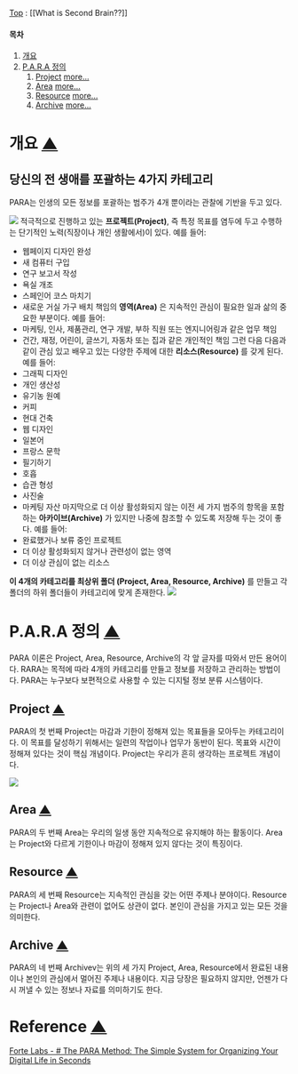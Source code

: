 
[Top](../What%20is%20Second%20Brain⁇.md) :  [[What is Second Brain⁇]]
#### 목차
1. [개요](#개요-▲)
2. [P.A.R.A 정의](#para-정의-▲)
	1. [Project](#project-▲) [more...](./1.%20Project.md)
	2. [Area](#area-▲) [more...](./2.%20Area.md)
	3. [Resource](#resource-▲) [more...](./3.%20Resource.md)
	4. [Archive](#archive-▲) [more...](./4.%20Archive.md)

# 개요 [▲](#목차)
## 당신의 전 생애를 포괄하는 4가지 카테고리
PARA는 인생의 모든 정보를 포괄하는 범주가 4개 뿐이라는 관찰에 기반을 두고 있다.

![](../images/PARA.png)
적극적으로 진행하고 있는 **프로젝트(Project)**, 즉 특정 목표를 염두에 두고 수행하는 단기적인 노력(직장이나 개인 생활에서)이 있다.
예를 들어:
 - 웹페이지 디자인 완성
 - 새 컴퓨터 구입
 - 연구 보고서 작성
 - 욕실 개조
 - 스페인어 코스 마치기
 - 새로운 거실 가구 배치
책임의 **영역(Area)** 은 지속적인 관심이 필요한 일과 삶의 중요한 부분이다.
예를 들어:
- 마케팅, 인사, 제품관리, 연구 개발, 부하 직원 또는 엔지니어링과 같은 업무 책임
- 건간, 재정, 어린이, 글쓰기, 자동차 또는 집과 같은 개인적인 책임
그런 다음 다음과 같이 관심 있고 배우고 있는 다양한 주제에 대한 **리소스(Resource)** 를 갖게 된다.
 예를 들어:
 - 그래픽 디자인
 - 개인 생산성
 - 유기농 원예
 - 커피
 - 현대 건축
 - 웹 디자인
 - 일본어
 - 프랑스 문학
 - 필기하기
 - 호흡
 - 습관 형성
 - 사진술
 - 마케팅 자산
마지막으로 더 이상 활성화되지 않는 이전 세 가지 범주의 항목을 포함하는 **아카이브(Archive)** 가 있지만 나중에 참조할 수 있도록 저장해 두는 것이 좋다.
예를 들어:
- 완료했거나 보류 중인 프로젝트
- 더 이상 활성화되지 않거나 관련성이 없는 영역
- 더 이상 관심이 없는 리소스

**이 4개의 카테고리를 최상위 폴더 (Project, Area, Resource, Archive)** 를 만들고 각 폴더의 하위 폴더들이 카테고리에 맞게 존재한다.
![](../images/PARA-blog-post-PARA-hierarchy-1200x675.webp)

# P.A.R.A 정의 [▲](#목차)
PARA 이론은 Project, Area, Resource, Archive의 각 앞 글자를 따와서 만든 용어이다. RARA는 목적에 따라 4개의 카테고리를 만들고 정보를 저장하고 관리하는 방법이다. PARA는 누구보다 보편적으로 사용할 수 있는 디지털 정보 분류 시스템이다.
## Project [▲](#목차)
PARA의 첫 번째 Project는 마감과 기한이 정해져 있는 목표들을 모아두는 카테고리이다. 이 목표를 달성하기 위해서는 일련의 작업이나 업무가 동반이 된다. 목표와 시간이 정해져 있다는 것이 핵심 개념이다.  Project는 우리가 흔히 생각하는 프로젝트 개념이다.

![](PARA_Definitions.jpg)
## Area [▲](#목차)
PARA의 두 번째 Area는 우리의 일생 동안 지속적으로 유지해야 하는 활동이다. Area는  Project와 다르게 기한이나 마감이 정해져 있지 않다는 것이 특징이다. 
## Resource [▲](#목차)
PARA의 세 번째 Resource는 지속적인 관심을 갖는 어떤 주제나 분야이다. Resource는 Project나 Area와 관련이 없어도 상관이 없다. 본인이 관심을 가지고 있는 모든 것을 의미한다.
## Archive [▲](#목차)
PARA의 네 번째 Archivev는 위의 세 가지 Project, Area, Resource에서 완료된 내용이나 본인의 관심에서 멀어진 주제나 내용이다. 지금 당장은 필요하지 않지만, 언젠가 다시 꺼낼 수 있는 정보나 자료를 의미하기도 한다.

# Reference [▲](#목차)
[Forte Labs - # The PARA Method: The Simple System for Organizing Your Digital Life in Seconds](https://fortelabs.com/blog/para/)
